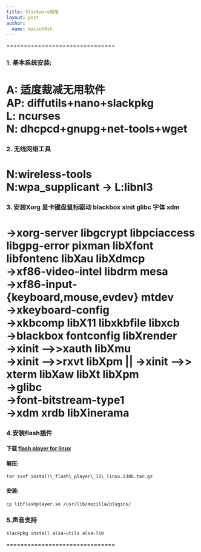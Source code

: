```yaml
---
title: Slackware随笔
layout: post
author:
  name: macint0sh
---
```

 ===============================   
### 1. 基本系统安装:   
 A:        适度裁减无用软件   
 AP:      diffutils+nano+slackpkg   
 L:         ncurses   
 N:        dhcpcd+gnupg+net-tools+wget   
 ===============================   
### 2. 无线网络工具   
 N:wireless-tools   
 N:wpa_supplicant -> L:libnl3   
 ===============================   
### 3. 安装Xorg 显卡键盘鼠标驱动 blackbox xinit glibc 字体 xdm   
 ->xorg-server libgcrypt libpciaccess libgpg-error pixman libXfont libfontenc libXau libXdmcp   
 ->xf86-video-intel libdrm mesa   
 ->xf86-input-{keyboard,mouse,evdev} mtdev   
 ->xkeyboard-config   
 ->xkbcomp libX11 libxkbfile libxcb   
 ->blackbox fontconfig libXrender    
 ->xinit  -->>xauth libXmu    
 ->xinit  -->>rxvt libXpm  || ->xinit -->> xterm libXaw libXt libXpm   
 ->glibc   
 ->font-bitstream-type1   
 ->xdm xrdb libXinerama   
 ===============================    
### 4.安装flash插件    
#### 下载 [flash player for linux](http://fpdownload.macromedia.com/get/flashplayer/pdc/11.2.202.346/install_flash_player_11_linux.i386.tar.gz)      
#### 解压:           
    tar zxvf install\_flash\_player\_11\_linux.i386.tar.gz       
#### 安装:           
    cp libflashplayer.so /usr/lib/mozilla/plugins/     
### 5.声音支持    
    slackpkg install alsa-utils alsa-lib    
 ===============================    


